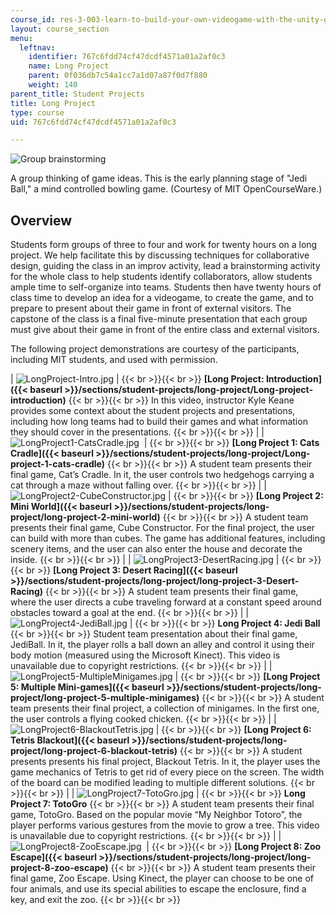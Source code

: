 ```yaml
---
course_id: res-3-003-learn-to-build-your-own-videogame-with-the-unity-game-engine-and-microsoft-kinect-january-iap-2017
layout: course_section
menu:
  leftnav:
    identifier: 767c6fdd74cf47dcdf4571a01a2af0c3
    name: Long Project
    parent: 0f036db7c54a1cc7a1d07a87f0d7f880
    weight: 140
parent_title: Student Projects
title: Long Project
type: course
uid: 767c6fdd74cf47dcdf4571a01a2af0c3

---
```


![Group brainstorming ](/coursemedia/res-3-003-learn-to-build-your-own-videogame-with-the-unity-game-engine-and-microsoft-kinect-january-iap-2017/963fe33a0705ccceed621cb5345f8344_UnityLongProject.jpg)  

A group thinking of game ideas. This is the early planning stage of "Jedi Ball," a mind controlled bowling game. (Courtesy of MIT OpenCourseWare.)

Overview
--------

Students form groups of three to four and work for twenty hours on a long project. We help facilitate this by discussing techniques for collaborative design, guiding the class in an improv activity, lead a brainstorming activity for the whole class to help students identify collaborators, allow students ample time to self-organize into teams. Students then have twenty hours of class time to develop an idea for a videogame, to create the game, and to prepare to present about their game in front of external visitors. The capstone of the class is a final five-minute presentation that each group must give about their game in front of the entire class and external visitors.

The following project demonstrations are courtesy of the participants, including MIT students, and used with permission.

| ![LongProject-Intro.jpg](/coursemedia/res-3-003-learn-to-build-your-own-videogame-with-the-unity-game-engine-and-microsoft-kinect-january-iap-2017/f57499dff4e1025fe6dbab9aa53ca386_LongProject-Intro.jpg) |  {{< br >}}{{< br >}}  **[Long Project: Introduction]({{< baseurl >}}/sections/student-projects/long-project/Long-project-introduction)** {{< br >}}{{< br >}} In this video, instructor Kyle Keane provides some context about the student projects and presentations, including how long teams had to build their games and what information they should cover in the presentations.   {{< br >}}{{< br >}}  |
| ![LongProject1-CatsCradle.jpg](/coursemedia/res-3-003-learn-to-build-your-own-videogame-with-the-unity-game-engine-and-microsoft-kinect-january-iap-2017/c283e2f2f2f535e51f66235a21e42ced_LongProject1-CatsCradle.jpg)  |  {{< br >}}{{< br >}} ﻿**[Long Project 1: Cats Cradle]({{< baseurl >}}/sections/student-projects/long-project/Long-project-1-cats-cradle)** {{< br >}}{{< br >}} A student team presents their final game, Cat’s Cradle. In it, the user controls two hedgehogs carrying a cat through a maze without falling over.   {{< br >}}{{< br >}}  |
| ![LongProject2-CubeConstructor.jpg](/coursemedia/res-3-003-learn-to-build-your-own-videogame-with-the-unity-game-engine-and-microsoft-kinect-january-iap-2017/d10af93e1a62fffdf4e738d928202623_LongProject2-CubeConstructor.jpg) |  {{< br >}}{{< br >}} ﻿**[Long Project 2: Mini World]({{< baseurl >}}/sections/student-projects/long-project/long-project-2-mini-world)** {{< br >}}{{< br >}} A student team presents their final game, Cube Constructor. For the final project, the user can build with more than cubes. The game has additional features, including scenery items, and the user can also enter the house and decorate the inside.   {{< br >}}{{< br >}}  |
| ![LongProject3-DesertRacing.jpg](/coursemedia/res-3-003-learn-to-build-your-own-videogame-with-the-unity-game-engine-and-microsoft-kinect-january-iap-2017/08eece0c01e96692952dcc97455d37cd_LongProject3-DesertRacing.jpg) |  {{< br >}}{{< br >}}  **[Long Project 3: Desert Racing]({{< baseurl >}}/sections/student-projects/long-project/long-project-3-Desert-Racing)** {{< br >}}{{< br >}} A student team presents their final game, where the user directs a cube traveling forward at a constant speed around obstacles toward a goal at the end.   {{< br >}}{{< br >}}  |
| ![LongProject4-JediBall.jpg](/coursemedia/res-3-003-learn-to-build-your-own-videogame-with-the-unity-game-engine-and-microsoft-kinect-january-iap-2017/79b4ba907b4fd6e5657e5decb7b3a928_LongProject4-JediBall.jpg) |  {{< br >}}{{< br >}} ﻿**Long Project 4: Jedi Ball** {{< br >}}{{< br >}} Student team presentation about their final game, JediBall. In it, the player rolls a ball down an alley and control it using their body motion (measured using the Microsoft Kinect). This video is unavailable due to copyright restrictions.   {{< br >}}{{< br >}}  |
| ![LongProject5-MultipleMinigames.jpg](/coursemedia/res-3-003-learn-to-build-your-own-videogame-with-the-unity-game-engine-and-microsoft-kinect-january-iap-2017/5a14a8171e3ad050b40534b5fe122186_LongProject5-MultipleMinigames.jpg) |  {{< br >}}{{< br >}} ﻿**[Long Project 5: Multiple Mini-games]({{< baseurl >}}/sections/student-projects/long-project/long-project-5-multiple-minigames)** {{< br >}}{{< br >}} A student team presents their final project, a collection of minigames. In the first one, the user controls a flying cooked chicken.   {{< br >}}{{< br >}}  |
| ![LongProject6-BlackoutTetris.jpg](/coursemedia/res-3-003-learn-to-build-your-own-videogame-with-the-unity-game-engine-and-microsoft-kinect-january-iap-2017/63be88f75159711b56fead4c939e7d12_LongProject6-BlackoutTetris.jpg) |  {{< br >}}{{< br >}} ﻿**[Long Project 6: Tetris Blackout]({{< baseurl >}}/sections/student-projects/long-project/long-project-6-blackout-tetris)** {{< br >}}{{< br >}} A student presents presents his final project, Blackout Tetris. In it, the player uses the game mechanics of Tetris to get rid of every piece on the screen. The width of the board can be modified leading to multiple different solutions.   {{< br >}}{{< br >}}  |
| ![LongProject7-TotoGro.jpg](/coursemedia/res-3-003-learn-to-build-your-own-videogame-with-the-unity-game-engine-and-microsoft-kinect-january-iap-2017/1fc16ec07b5f1221e31a460eb376887d_LongProject7-TotoGro.jpg) |  {{< br >}}{{< br >}}  **Long Project 7: TotoGro** {{< br >}}{{< br >}} A student team presents their final game, TotoGro. Based on the popular movie “My Neighbor Totoro”, the player performs various gestures from the movie to grow a tree. This video is unavailable due to copyright restrictions.   {{< br >}}{{< br >}}  |
| ![LongProject8-ZooEscape.jpg](/coursemedia/res-3-003-learn-to-build-your-own-videogame-with-the-unity-game-engine-and-microsoft-kinect-january-iap-2017/912f2fa35dc424670776e8f9ba085c06_LongProject8-ZooEscape.jpg)  |  {{< br >}}{{< br >}} ﻿**[Long Project 8: Zoo Escape]({{< baseurl >}}/sections/student-projects/long-project/long-project-8-zoo-escape)** {{< br >}}{{< br >}} A student team presents their final game, Zoo Escape. Using Kinect, the player can choose to be one of four animals, and use its special abilities to escape the enclosure, find a key, and exit the zoo.   {{< br >}}{{< br >}}
